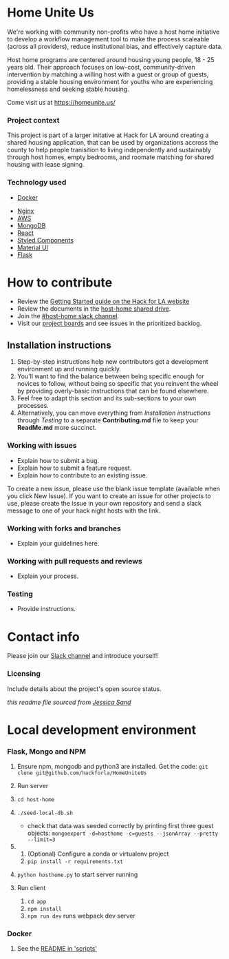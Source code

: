 # Home Unite Us

We're working with community non-profits who have a host home initiative to develop a workflow management tool to make the process scaleable (across all providers), reduce institutional bias, and effectively capture data.

Host home programs are centered around housing young people, 18 - 25 years old. Their approach focuses on low-cost, community-driven intervention by matching a willing host with a guest or group of guests, providing a stable housing environment for youths who are experiencing homelessness and seeking stable housing.

Come visit us at https://homeunite.us/

### Project context

This project is part of a larger initative at Hack for LA around creating a shared housing application, that can be used by organizations accross the county to help people tranisition to living independently and sustainably through host homes, empty bedrooms, and roomate matching for shared housing with lease signing.

### Technology used

- [Docker](https://docs.docker.com/)
<!-- - [Terraform](https://www.terraform.io/docs/index.html) -->
- [Nginx](https://nginx.org/en/docs/)
- [AWS](https://docs.aws.amazon.com/)
- [MongoDB](https://docs.mongodb.com/)
- [React](https://reactjs.org/docs/getting-started.html)
- [Styled Components](https://styled-components.com/docs)
- [Material UI](https://material-ui.com/)
- [Flask](https://flask.palletsprojects.com/en/1.1.x/)

# How to contribute

- Review the [Getting Started guide on the Hack for LA website](https://github.com/hackforla/getting-started)
- Review the documents in the [host-home shared drive](https://drive.google.com/drive/u/0/folders/1ahxiD9rIsBtx0yAPlPcPaGw8zGrfHHm9).
- Join the [#host-home slack channel](https://hackforla.slack.com/archives/CRWUG7X0C).
- Visit our [project boards](https://github.com/hackforla/HomeUniteUs/projects) and see issues in the prioritized backlog.

## Installation instructions

1. Step-by-step instructions help new contributors get a development environment up and running quickly.
2. You'll want to find the balance between being specific enough for novices to follow, without being so specific that you reinvent the wheel by providing overly-basic instructions that can be found elsewhere.
3. Feel free to adapt this section and its sub-sections to your own processes.
4. Alternatively, you can move everything from _Installation instructions_ through _Testing_ to a separate **Contributing.md** file to keep your **ReadMe.md** more succinct.

### Working with issues

- Explain how to submit a bug.
- Explain how to submit a feature request.
- Explain how to contribute to an existing issue.

To create a new issue, please use the blank issue template (available when you click New Issue). If you want to create an issue for other projects to use, please create the issue in your own repository and send a slack message to one of your hack night hosts with the link.

### Working with forks and branches

- Explain your guidelines here.

### Working with pull requests and reviews

- Explain your process.

### Testing

- Provide instructions.

# Contact info

Please join our [Slack channel](https://hackforla.slack.com/archives/CRWUG7X0C) and introduce yourself!

### Licensing

Include details about the project's open source status.

_this readme file sourced from [Jessica Sand](http://jessicasand.com/other-stuff/just-enough-docs/)_

# Local development environment

### Flask, Mongo and NPM

1. Ensure npm, mongodb and python3 are installed. Get the code:
   `git clone git@github.com/hackforla/HomeUniteUs`

2) Run server

1) `cd host-home`

1) `./seed-local-db.sh`

   - check that data was seeded correctly by printing first three guest objects: `mongoexport -d=hosthome -c=guests --jsonArray --pretty --limit=3`

1) 1. (Optional) Configure a conda or virtualenv project
   2. `pip install -r requirements.txt`

4. `python hosthome.py` to start server running

3) Run client

   1. `cd app`
   1. `npm install`
   1. `npm run dev` runs webpack dev server

### Docker

1. See the [README in 'scripts'](./scripts/README.md)

